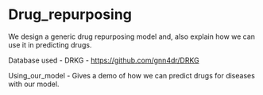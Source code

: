 # Drug_repurposing

We design a generic drug repurposing model and, also explain how we can use it in predicting drugs.

Database used - DRKG - https://github.com/gnn4dr/DRKG

Using_our_model - Gives a demo of how we can predict drugs for diseases with our model.
